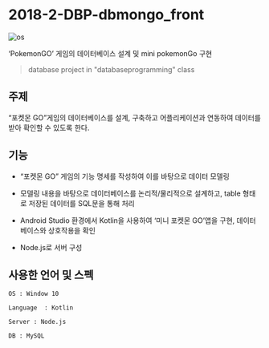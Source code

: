 # 2018-2-DBP-dbmongo_front
![os](https://user-images.githubusercontent.com/37070273/64484152-2bc09e00-d249-11e9-91b7-b254080d53a3.PNG)

‘PokemonGO’ 게임의 데이터베이스 설계 및 mini pokemonGo  구현
> database project in "databaseprogramming" class

## 주제

“포켓몬 GO”게임의 데이터베이스를 설계, 구축하고 어플리케이션과 연동하여 데이터를 받아 확인할 수 있도록 한다.

## 기능

- “포켓몬 GO” 게임의 기능 명세를 작성하여 이를 바탕으로 데이터 모델링

- 모델링 내용을 바탕으로 데이터베이스를 논리적/물리적으로 설계하고, table 형태로 저장된 데이터를 SQL문을 통해 처리

- Android Studio 환경에서 Kotlin을 사용하여 ‘미니 포켓몬 GO’앱을 구현, 데이터베이스와 상호작용을 확인

- Node.js로 서버 구성

## 사용한 언어 및 스펙

```
OS : Window 10

Language  : Kotlin

Server : Node.js

DB : MySQL
```
